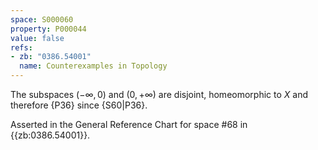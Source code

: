```yaml
---
space: S000060
property: P000044
value: false
refs:
- zb: "0386.54001"
  name: Counterexamples in Topology
---
```


The subspaces $(-\infty,0)$ and $(0,+\infty)$
are disjoint, homeomorphic to $X$ and therefore {P36} since {S60|P36}.

Asserted in the General Reference Chart for space #68 in
{{zb:0386.54001}}.
